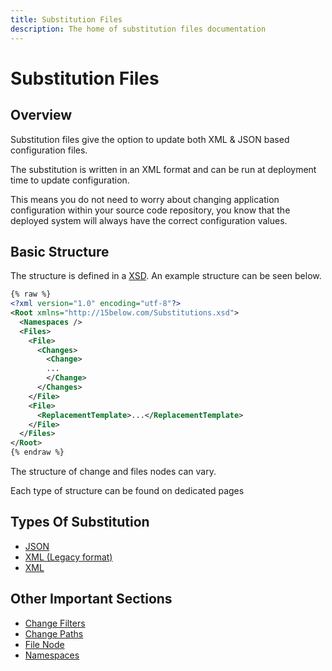 ```yaml
---
title: Substitution Files
description: The home of substitution files documentation
---
```


# Substitution Files

## Overview

Substitution files give the option to update both XML & JSON based configuration files.

The substitution is written in an XML format and can be run at deployment time to update configuration.

This means you do not need to worry about changing application configuration within your source code repository, you know that the deployed system will always have the correct configuration values.

## Basic Structure

The structure is defined in a [XSD](https://github.com/15below/Ensconce/blob/master/src/Ensconce.Update/Substitutions.xsd).  An example structure can be seen below.

```XML
{% raw %}
<?xml version="1.0" encoding="utf-8"?>
<Root xmlns="http://15below.com/Substitutions.xsd">
  <Namespaces />
  <Files>
    <File>
      <Changes>
        <Change>
        ...
        </Change>
      </Changes>
    </File>
    <File>
      <ReplacementTemplate>...</ReplacementTemplate>
    </File>
  </Files>
</Root>
{% endraw %}
```

The structure of change and files nodes can vary.

Each type of structure can be found on dedicated pages

## Types Of Substitution

* [JSON](json)
* [XML (Legacy format)](legacy-xml)
* [XML](xml)

## Other Important Sections

* [Change Filters](filters)
* [Change Paths](change-paths)
* [File Node](file-node)
* [Namespaces](namespaces)
